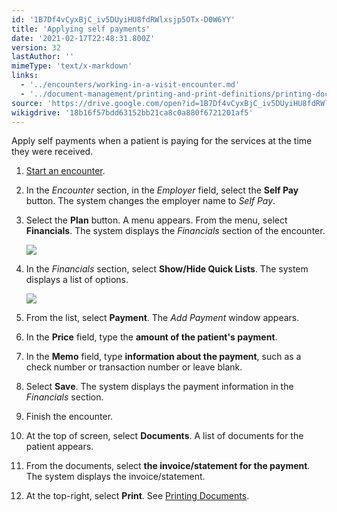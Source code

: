 ```yaml
---
id: '1B7Df4vCyxBjC_iv5DUyiHU8fdRWlxsjp5OTx-D0W6YY'
title: 'Applying self payments'
date: '2021-02-17T22:48:31.800Z'
version: 32
lastAuthor: ''
mimeType: 'text/x-markdown'
links:
  - '../encounters/working-in-a-visit-encounter.md'
  - '../document-management/printing-and-print-definitions/printing-documents.md'
source: 'https://drive.google.com/open?id=1B7Df4vCyxBjC_iv5DUyiHU8fdRWlxsjp5OTx-D0W6YY'
wikigdrive: '18b16f57bdd63152bb21ca8c0a880f6721201af5'
---
```

Apply self payments when a patient is paying for the services at the time they were received.

1. [Start an encounter](../encounters/working-in-a-visit-encounter.md).
2. In the <em>Encounter</em> section, in the <em>Employer</em> field, select the <strong>Self Pay</strong> button. The system changes the employer name to <em>Self Pay</em>.
3. Select the <strong>Plan</strong> button. A menu appears. From the menu, select <strong>Financials</strong>. The system displays the <em>Financials</em> section of the encounter.

    ![](../applying-self-payments.assets/382e93b01551efb128a79e5a68b1c179.png)
4. In the <em>Financials</em> section, select <strong>Show/Hide Quick Lists</strong>. The system displays a list of options.

    ![](../applying-self-payments.assets/69a4831f9bfb7fd17961ece914aaa13b.png)
5. From the list, select <strong>Payment</strong>. The <em>Add Payment</em> window appears.
6. In the <strong>Price</strong> field, type the <strong>amount of the patient's payment</strong>.
7. In the <strong>Memo</strong> field, type <strong>information about the payment</strong>, such as a check number or transaction number or leave blank.
8. Select <strong>Save</strong>. The system displays the payment information in the <em>Financials</em> section.
9. Finish the encounter.
10. At the top of screen, select <strong>Documents</strong>. A list of documents for the patient appears.
11. From the documents, select <strong>the invoice/statement for the payment</strong>. The system displays the invoice/statement.
12. At the top-right, select <strong>Print</strong>. See [Printing Documents](../document-management/printing-and-print-definitions/printing-documents.md).

